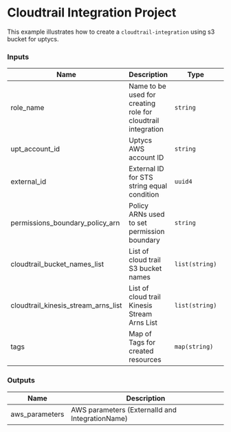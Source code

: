 # Cloudtrail Integration Project

This example illustrates how to create a `cloudtrail-integration` using s3 bucket for uptycs.

<!-- BEGINNING OF PRE-COMMIT-TERRAFORM DOCS HOOK -->

### Inputs

| Name                                | Description                                                  | Type           | Default                                  | Required |
| ----------------------------------- | ------------------------------------------------------------ | -------------- | ---------------------------------------- | -------- |
| role_name                           | Name to be used for creating role for cloudtrail integration | `string`       | `UptycsIntegration-cloudtrailS3`         | Optional |
| upt_account_id                      | Uptycs AWS account ID                                        | `string`       |                                          | Yes      |
| external_id                         | External ID for STS string equal condition                   | `uuid4`        | `"6bf64888-6e43-4003-9f1b-37181efcf3c2"` | Optional |
| permissions_boundary_policy_arn     | Policy ARNs used to set permission boundary                  | `string`       | `""`                                     | Optional |
| cloudtrail_bucket_names_list        | List of cloud trail S3 bucket names                          | `list(string)` | `["dummybucket]`                         | Optional |
| cloudtrail_kinesis_stream_arns_list | List of cloud trail Kinesis Stream Arns List                 | `list(string)` | `[]`                                     | Optional |
| tags                                | Map of Tags for created resources                            | `map(string)`  | `{ "cloudtrailIntegrationType" : "S3" }` | Optional |

### Outputs

| Name           | Description                                     |
| -------------- | ----------------------------------------------- |
| aws_parameters | AWS parameters (ExternalId and IntegrationName) |

<!-- END OF PRE-COMMIT-TERRAFORM DOCS HOOK -->
